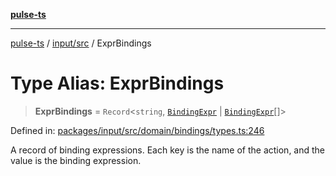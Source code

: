[**pulse-ts**](../../../README.md)

***

[pulse-ts](../../../README.md) / [input/src](../README.md) / ExprBindings

# Type Alias: ExprBindings

> **ExprBindings** = `Record`\<`string`, [`BindingExpr`](BindingExpr.md) \| [`BindingExpr`](BindingExpr.md)[]\>

Defined in: [packages/input/src/domain/bindings/types.ts:246](https://github.com/jlehett/pulse-ts/blob/b287bc18de1bbb78a8cc43f602a646e458610bc3/packages/input/src/domain/bindings/types.ts#L246)

A record of binding expressions. Each key is the name of the action, and the value is the binding expression.
